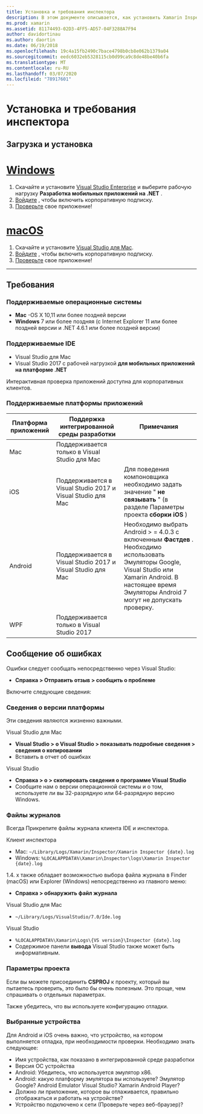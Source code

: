 ```yaml
---
title: Установка и требования инспектора
description: В этом документе описывается, как установить Xamarin Inspector и обсуждаются поддерживаемые платформы операционной системы, IDE и приложений.
ms.prod: xamarin
ms.assetid: 81174493-02D3-4FF5-AD57-04F3288A7F94
author: davidortinau
ms.author: daortin
ms.date: 06/19/2018
ms.openlocfilehash: 19c4a15fb2490c7bace4798b0cb8e062b1379a04
ms.sourcegitcommit: eedc6032eb5328115cb0d99ca9c8de48be40b6fa
ms.translationtype: MT
ms.contentlocale: ru-RU
ms.lasthandoff: 03/07/2020
ms.locfileid: "78917601"
---
```

# <a name="inspector-installation-and-requirements"></a>Установка и требования инспектора

## <a name="download-and-installation"></a>Загрузка и установка

# <a name="windows"></a>[Windows](#tab/windows)

1. Скачайте и установите [Visual Studio Enterprise](https://visualstudio.microsoft.com/vs/) и выберите рабочую нагрузку **Разработка мобильных приложений на .NET** .
1. [Войдите](https://docs.microsoft.com/visualstudio/ide/signing-in-to-visual-studio) , чтобы включить корпоративную подписку.
1. [Проверьте](~/tools/inspector/inspect.md) свое приложение!

# <a name="macos"></a>[macOS](#tab/macos)

1. Скачайте и установите [Visual Studio для Mac](https://visualstudio.microsoft.com/vs/mac/).
1. [Войдите](https://docs.microsoft.com/visualstudio/mac/activation) , чтобы включить корпоративную подписку.
1. [Проверьте](~/tools/inspector/inspect.md) свое приложение!

-----

## <a name="requirements"></a>Требования

### <a name="supported-operating-systems"></a>Поддерживаемые операционные системы

- **Mac** -OS X 10,11 или более поздней версии
- **Windows** 7 или более поздняя (с Internet Explorer 11 или более поздней версии и .NET 4.6.1 или более поздней версии)

### <a name="supported-ides"></a>Поддерживаемые IDE

- Visual Studio для Mac
- Visual Studio 2017 с рабочей нагрузкой **для мобильных приложений на платформе .NET**

Интерактивная проверка приложений доступна для корпоративных клиентов.

<a name="supported-platforms" />

### <a name="supported-app-platforms"></a>Поддерживаемые платформы приложений

|Платформа приложений|Поддержка интегрированной среды разработки|Примечания|
|--- |--- |--- |
|Mac|Поддерживается только в Visual Studio для Mac|
|iOS|Поддерживается в Visual Studio 2017 и Visual Studio для Mac| Для поведения компоновщика необходимо задать значение " **не связывать** " (в разделе Параметры проекта **сборки iOS** ) |
|Android|Поддерживается в Visual Studio 2017 и Visual Studio для Mac|Необходимо выбрать Android > = 4.0.3 с включенным **Фастдев** .<br />Необходимо использовать Эмуляторы Google, Visual Studio или Xamarin Android. В настоящее время Эмуляторы Android 7 могут не допускать проверку.|
|WPF|Поддерживается только в Visual Studio 2017|

<a name="reporting-bugs" />

## <a name="reporting-bugs"></a>Сообщение об ошибках

Ошибки следует сообщать непосредственно через Visual Studio:

- **Справка > Отправить отзыв > сообщить о проблеме**

Включите следующие сведения:

### <a name="platform-version-information"></a>Сведения о версии платформы

Эти сведения являются жизненно важными.

Visual Studio для Mac

- **Visual Studio > о Visual Studio > показывать подробные сведения > сведения о копировании**
- Вставить в отчет об ошибках

Visual Studio

- **Справка > о > скопировать сведения о программе Visual Studio**
- Сообщите нам о версии операционной системы и о том, используете ли вы 32-разрядную или 64-разрядную версию Windows.

### <a name="log-files"></a>Файлы журналов

Всегда Прикрепите файлы журнала клиента IDE и инспектора.

Клиент инспектора

- Mac: `~/Library/Logs/Xamarin/Inspector/Xamarin Inspector {date}.log`
- Windows: `%LOCALAPPDATA%\Xamarin\Inspector\logs\Xamarin Inspector {date}.log`

1.4. x также обладает возможностью выбора файла журнала в Finder (macOS) или Explorer (Windows) непосредственно из главного меню:

- **Справка > обнаружить файл журнала**

Visual Studio для Mac

- `~/Library/Logs/VisualStudio/7.0/Ide.log`

Visual Studio

- `%LOCALAPPDATA%\Xamarin\Logs\{VS version}\Inspector {date}.log`
- Содержимое панели **вывода** Visual Studio также может быть информативным.

### <a name="project-settings"></a>Параметры проекта

Если вы можете присоединить **CSPROJ** к проекту, который вы пытаетесь проверить, это было бы очень полезным. Это проще, чем спрашивать о отдельных параметрах.

Также убедитесь, что вы используете конфигурацию отладки.

### <a name="selected-devices"></a>Выбранные устройства

Для Android и iOS очень важно, что устройство, на котором выполняется отладка, при необходимости проверки. Необходимо знать следующее:

- Имя устройства, как показано в интегрированной среде разработки
- Версия ОС устройства
- Android: Убедитесь, что используется эмулятор x86.
- Android: какую платформу эмулятора вы используете? Эмулятор Google? Android Emulator Visual Studio? Xamarin Android Player?
- Должно ли приложение, которое вы отлаживается, правильно отображаться и работать на устройстве?
- Устройство подключено к сети (Проверьте через веб-браузер)?

[client-bugs]: https://github.com/Microsoft/workbooks/issues/new
